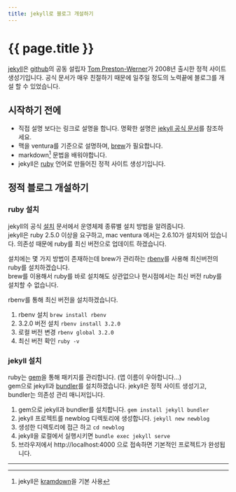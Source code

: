 ```yaml
---
title: jekyll로 블로그 개설하기
---
```

# {{ page.title }}

[jekyll]은 [github]의 공동 설립자 [Tom Preston-Werner]가 2008년 출시한 정적 사이트 생성기입니다. 공식 문서가 매우 친절하기 때문에 일주일 정도의 노력끝에 블로그를 개설 할 수 있었습니다.

## 시작하기 전에
- 직접 설명 보다는 링크로 설명을 합니다. 명확한 설명은 [jekyll 공식 문서][jekyll]를 참조하세요.
- 맥을 ventura를 기준으로 설명하며, [brew]가 필요합니다.
- markdown[^markdown] 문법을 배워야합니다.
- jekyll은 [ruby] 언어로 만들어진 정적 사이트 생성기입니다.

## 정적 블로그 개설하기

### ruby 설치
jekyll의 공식 [설치] 문서에서 운영체제 종류별 설치 방법을 알려줍니다.  
jekyll은 ruby 2.5.0 이상을 요구하고, mac ventura 에서는 2.6.10가 설치되어 있습니다. 의존성 때문에 ruby를 최신 버전으로 업데이트 하겠습니다.

설치에는 몇 가지 방법이 존재하는데 brew가 관리하는 [rbenv]를 사용해 최신버전의 ruby를 설치하겠습니다.  
brew를 이용해서 ruby를 바로 설치해도 상관없으나 현시점에서는 최신 버전 ruby를 설치할 수 없습니다.

rbenv를 통해 최신 버전을 설치하겠습니다.
1. rbenv 설치 ```brew install rbenv```
3. 3.2.0 버전 설치 ```rbenv install 3.2.0```
4. 로컬 버전 변경 ```rbenv global 3.2.0```
5. 최신 버전 확인 ```ruby -v```

### jekyll 설치
ruby는 [gem]을 통해 패키지를 관리합니다. (앱 이름이 우아합니다...)  
gem으로 jekyll과 [bundler]를 설치하겠습니다.
jekyll은 정적 사이트 생성기고, bundler는 의존성 관리 매니저입니다.
1. gem으로 jekyll과 bundler를 설치합니다. ```gem install jekyll bundler```
2. jekyll 프로젝트를 newblog 디렉토리에 생성합니다. ```jekyll new newblog```
3. 생성한 디렉토리에 접근 하고 ```cd newblog```
4. jekyll을 로컬에서 실행시키면 ```bundle exec jekyll serve```
5. 브라우저에서 http://localhost:4000 으로 접속하면 기본적인 프로젝트가 완성됩니다.

---
[Tom Preston-Werner]: https://github.com/mojombo
[gem]: https://rubygems.org
[jekyll]: https://jekyllrb.com
[ruby]: https://www.ruby-lang.org
[github]: https://github.com
[brew]: https://www.google.com 
[설치]: https://jekyllrb-ko.github.io/docs/installation
[kramdown]: https://kramdown.gettalong.org
[markdown]: https://www.markdownguide.org
[rbenv]: https://github.com/rbenv/rbenv
[bundler]: https://bundler.io

[^markdown]: jekyll은 [kramdown]을 기본 사용
